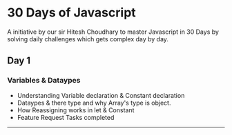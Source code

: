 
# 30 Days of Javascript

A initiative by our sir Hitesh Choudhary to master Javascript in 30 Days by solving daily challenges which gets complex day by day.

## Day 1
### Variables & Dataypes 

* Understanding Variable declaration & Constant declaration
* Dataypes & there type and why Array's type is object.
* How Reassigning works in let & Constant
* Feature Request Tasks completed

----------
